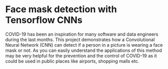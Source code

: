 # Face mask detection with Tensorflow CNNs


COVID-19 has been an inspiration for many software and data engineers during the last months. This project demonstrates how a Convolutional Neural Network (CNN) can detect if a person in a picture is wearing a face mask or not. As you can easily understand the applications of this method may be very helpful for the prevention and the control of COVID-19 as it could be used in public places like airports, shopping malls etc.
